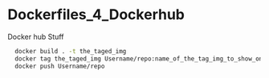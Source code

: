 # Dockerfiles_4_Dockerhub
Docker hub Stuff

```bash
  docker build . -t the_taged_img
  docker tag the_taged_img Username/repo:name_of_the_tag_img_to_show_on_hub                                   
  docker push Username/repo  
```
